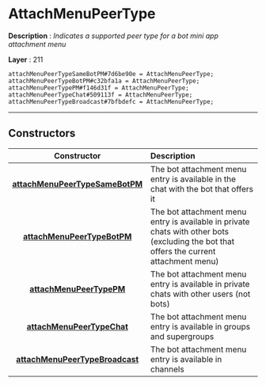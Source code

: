 # AttachMenuPeerType

**Description** : *Indicates a supported peer type for a bot mini app attachment menu*

**Layer** : 211

```tl
attachMenuPeerTypeSameBotPM#7d6be90e = AttachMenuPeerType;
attachMenuPeerTypeBotPM#c32bfa1a = AttachMenuPeerType;
attachMenuPeerTypePM#f146d31f = AttachMenuPeerType;
attachMenuPeerTypeChat#509113f = AttachMenuPeerType;
attachMenuPeerTypeBroadcast#7bfbdefc = AttachMenuPeerType;
```

---

## Constructors

| Constructor | Description |
| :---: | :--- |
| [**attachMenuPeerTypeSameBotPM**](constructor/attachMenuPeerTypeSameBotPM) | The bot attachment menu entry is available in the chat with the bot that offers it |
| [**attachMenuPeerTypeBotPM**](constructor/attachMenuPeerTypeBotPM) | The bot attachment menu entry is available in private chats with other bots (excluding the bot that offers the current attachment menu) |
| [**attachMenuPeerTypePM**](constructor/attachMenuPeerTypePM) | The bot attachment menu entry is available in private chats with other users (not bots) |
| [**attachMenuPeerTypeChat**](constructor/attachMenuPeerTypeChat) | The bot attachment menu entry is available in groups and supergroups |
| [**attachMenuPeerTypeBroadcast**](constructor/attachMenuPeerTypeBroadcast) | The bot attachment menu entry is available in channels |